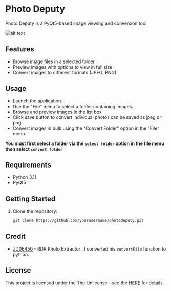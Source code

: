 # Photo Deputy

Photo Deputy is a PyQt5-based image viewing and conversion tool.

![alt text](https://i.imgur.com/3gO8Rje.png)

## Features

- Browse image files in a selected folder
- Preview images with options to view in full size
- Convert images to different formats (JPEG, PNG)

## Usage

- Launch the application.
- Use the "File" menu to select a folder containing images.
- Browse and preview images in the list box
- Click save button to convert individual photos can be saved as jpeg or png.
- Convert images in bulk using the "Convert Folder" option in the "File" menu.

**You must first select a folder via the `select folder` option in the file menu then select `convert folder`**

## Requirements 

- Python 3.11
- PyQt5
  
## Getting Started

1. Clone the repository:

   ```bash
   git clone https://github.com/yourusername/photodeputy.git

## Credit

- [JD06450](https://github.com/JD06450/RDR2-Photo-Extractor) - RDR Photo Extractor , I converted his `convertFile` function to python.
   

## License

This project is licensed under the The Unlicense - see the [HERE](https://choosealicense.com/licenses/unlicense/)  for details.
